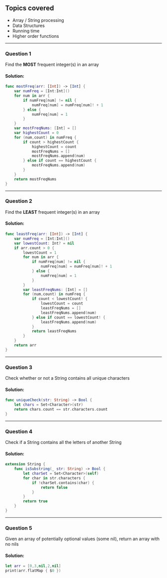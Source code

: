 ## Topics covered
* Array / String processing
* Data Structures
* Running time
* Higher order functions
--------

### Question 1
Find the **MOST** frequent integer(s) in an array

#### Solution:
```Swift
func mostFreq(arr: [Int]) -> [Int] {
    var numFreq = [Int:Int]()
    for num in arr {
        if numFreq[num] != nil {
            numFreq[num] = numFreq[num]! + 1
        } else {
            numFreq[num] = 1
        }
    }
    var mostFreqNums: [Int] = []
    var highestCount = 0
    for (num,count) in numFreq {
        if count > highestCount {
            highestCount = count
            mostFreqNums = []
            mostFreqNums.append(num)
        } else if count == highestCount {
            mostFreqNums.append(num)
        }
    }
    return mostFreqNums
}
```
--------

### Question 2
Find the **LEAST** frequent integer(s) in an array

#### Solution:
```Swift
func leastFreq(arr: [Int]) -> [Int] {
    var numFreq = [Int:Int]()
    var lowestCount: Int? = nil
    if arr.count > 0 {
        lowestCount = 1
        for num in arr {
            if numFreq[num] != nil {
                numFreq[num] = numFreq[num]! + 1
            } else {
                numFreq[num] = 1
            }
        }
        var leastFreqNums: [Int] = []
        for (num,count) in numFreq {
            if count < lowestCount! {
                lowestCount = count
                leastFreqNums = []
                leastFreqNums.append(num)
            } else if count == lowestCount! {
                leastFreqNums.append(num)
            }
            return leastFreqNums
        }
    }
    return arr
}
```
--------

### Question 3
Check whether or not a String contains all unique characters

#### Solution:
```Swift
func uniqueCheck(str: String) -> Bool {
    let chars = Set<Character>(str)
    return chars.count == str.characters.count
}
```
--------

### Question 4
Check if a String contains all the letters of another String

#### Solution:
```Swift
extension String {
    func isSubstring(_ str: String) -> Bool {
        let charSet = Set<Character>(self)
        for char in str.characters {
            if !charSet.contains(char) {
                return false
            }
        }
        return true
    }
}
```
--------

### Question 5
Given an array of potentially optional values (some nil), return an array with no nils

#### Solution:
```Swift
let arr = [0,3,nil,2,nil]
print(arr.flatMap { $0 })
```
